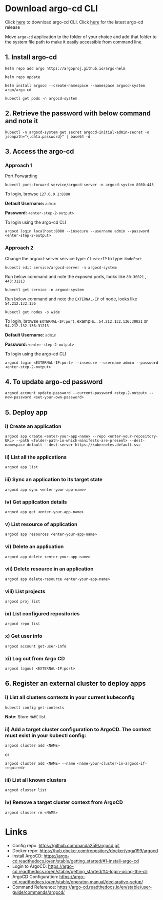 # Download argo-cd CLI
Click [here](https://github.com/argoproj/argo-cd/releases/download/v2.5.2/argocd-windows-amd64.exe) to download argo-cd CLI. Click [here](https://github.com/argoproj/argo-cd/releases) for the latest argo-cd release

Move `argo-cd` application to the folder of your choice and add that folder to the system file path to make it easily accessible from command line.
## 1. Install argo-cd
```console
helm repo add argo https://argoproj.github.io/argo-helm
```
```console
helm repo update
```
```console
helm install argocd --create-namespace --namespace argocd-system argo/argo-cd
```
```console
kubectl get pods -n argocd-system
```
## 2. Retrieve the password with below command and note it
```console
kubectl -n argocd-system get secret argocd-initial-admin-secret -o jsonpath="{.data.password}" | base64 -d
```
## 3. Access the argo-cd
### Approach 1
Port Forwarding
```console
kubectl port-forward service/argocd-server -n argocd-system 8080:443
```
To login, browse `127.0.0.1:8080`

<b>Default Username:</b> `admin`

<b>Password:</b> `<enter-step-2-output>`

To login using the argo-cd CLI
```console
argocd login localhost:8080 --insecure --username admin --password <enter-step-2-output>
```
### Approach 2
Change the argocd-server service type: `ClusterIP` to type: `NodePort`
```console
kubectl edit service/argocd-server -n argocd-system
```
Run below command and note the exposed ports, looks like `80:30021` , `443:31213`
```console
kubectl get service -n argocd-system
```
Run below command and note the `EXTERNAL-IP` of node, looks like `54.212.132.136`
```console
kubectl get nodes -o wide
```
To login, browse `EXTERNAL-IP:port`, example... `54.212.132.136:30021` or `54.212.132.136:31213`

<b>Default Username:</b> `admin`

<b>Password:</b> `<enter-step-2-output>`

To login using the argo-cd CLI
```console
argocd login <EXTERNAL-IP:port> --insecure --username admin --password <enter-step-2-output>
```
## 4. To update argo-cd password
```console
argocd account update-password --current-password <step-2-output> --new-password <set-your-own-password>
```
## 5. Deploy app
### i) Create an application
```console
argocd app create <enter-your-app-name> --repo <enter-your-repository-URL> --path <folder-path-in-which-manifests-are-present> --dest-namespace default --dest-server https://kubernetes.default.svc
```
### ii) List all the applications
```console
argocd app list
```
### iii) Sync an application to its target state
```console
argocd app sync <enter-your-app-name>
```
### iv) Get application details
```console
argocd app get <enter-your-app-name>
```
### v) List resource of application
```console
argocd app resources <enter-your-app-name>
```
### vi) Delete an application
```console
argocd app delete <enter-your-app-name>
```
### vii) Delete resource in an application
```console
argocd app delete-resource <enter-your-app-name>
```
### viii) List projects
```console
argocd proj list
```
### ix) List configured repositories
```console
argocd repo list
```
### x) Get user info
```console
argocd account get-user-info
```
### xi) Log out from Argo CD
```console
argocd logout <EXTERNAL-IP:port>
```
## 6. Register an external cluster to deploy apps
### i) List all clusters contexts in your current kubeconfig
```console
kubectl config get-contexts
```
   <b>Note:</b> Store `NAME` list

### ii) Add a target cluster configuration to ArgoCD. The context must exist in your kubectl config:
```console
argocd cluster add <NAME>
```
or
```console
argocd cluster add <NAME> --name <name-your-cluster-in-argocd-if-required>
```
### iii) List all known clusters
```console
argocd cluster list
```
### iv) Remove a target cluster context from ArgoCD
```console
argocd cluster rm <NAME>
```
# Links
* Config repo: https://github.com/nanda259/argocd.git
* Docker repo: https://hub.docker.com/repository/docker/yoga199/argocd
* Install ArgoCD: https://argo-cd.readthedocs.io/en/stable/getting_started/#1-install-argo-cd
* Login to ArgoCD: https://argo-cd.readthedocs.io/en/stable/getting_started/#4-login-using-the-cli
* ArgoCD Configuration: https://argo-cd.readthedocs.io/en/stable/operator-manual/declarative-setup/
* Command Reference: https://argo-cd.readthedocs.io/en/stable/user-guide/commands/argocd/
